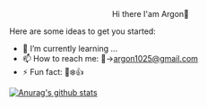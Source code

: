 <!--
- 👯 I’m looking to collaborate on ...
- 🤔 I’m looking for help with ...
- 💬 Ask me about ...
- 😄 Pronouns: ...
- 🔭 I’m currently working on ...
-->
<center>Hi there I'am Argon👋</center>

Here are some ideas to get you started:

- 🌱 I’m currently learning ...
- 📫 How to reach me: 🚀->argon1025@gmail.com
- ⚡ Fun fact: 🐶❄️👍

[![Anurag's github stats](https://github-readme-stats.vercel.app/api?username=argon1025)](https://github.com/anuraghazra/github-readme-stats)
